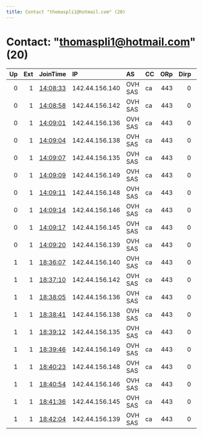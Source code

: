 ```yaml
---
title: Contact "thomaspli1@hotmail.com" (20)
---
```


# Contact: "thomaspli1@hotmail.com" (20)

|   Up |   Ext | JoinTime                                                                                            | IP             | AS      | CC   |   ORp |   Dirp | OS    | Version   | Nickname   |   eFamMembers |
|-----:|------:|:----------------------------------------------------------------------------------------------------|:---------------|:--------|:-----|------:|-------:|:------|:----------|:-----------|--------------:|
|    0 |     1 | [14:08:33](https://metrics.torproject.org/rs.html#details/25F002B876A5AE2A9391604DA06710CC645E930D) | 142.44.156.140 | OVH SAS | ca   |   443 |      0 | Linux | 0.4.2.6   | smell      |             1 |
|    0 |     1 | [14:08:58](https://metrics.torproject.org/rs.html#details/CE5BE13AA270BC2978D0814C31BE0429889B44FD) | 142.44.156.142 | OVH SAS | ca   |   443 |      0 | Linux | 0.4.2.6   | smell      |             1 |
|    0 |     1 | [14:09:01](https://metrics.torproject.org/rs.html#details/F18486AB7A9700BC7C7CCA55E0AEA8D9676F1AC2) | 142.44.156.136 | OVH SAS | ca   |   443 |      0 | Linux | 0.4.2.6   | smell      |             1 |
|    0 |     1 | [14:09:04](https://metrics.torproject.org/rs.html#details/8A61F248F932B1DC87ACCB2A0B0AC7109F2D153D) | 142.44.156.138 | OVH SAS | ca   |   443 |      0 | Linux | 0.4.2.6   | smell      |             1 |
|    0 |     1 | [14:09:07](https://metrics.torproject.org/rs.html#details/4C4FFD57A164EAF086CA5839C73BE526C77D8CFD) | 142.44.156.135 | OVH SAS | ca   |   443 |      0 | Linux | 0.4.2.6   | smell      |             1 |
|    0 |     1 | [14:09:09](https://metrics.torproject.org/rs.html#details/6EE56D2965713D99E1304AEF851EC9222B588829) | 142.44.156.149 | OVH SAS | ca   |   443 |      0 | Linux | 0.4.2.6   | smell      |             1 |
|    0 |     1 | [14:09:11](https://metrics.torproject.org/rs.html#details/8BB2244FC3F2071D67F851F0B4C7452218C09A75) | 142.44.156.148 | OVH SAS | ca   |   443 |      0 | Linux | 0.4.2.6   | smell      |             1 |
|    0 |     1 | [14:09:14](https://metrics.torproject.org/rs.html#details/5464F98D7C4777AD062577F06D0B6D318C44D40A) | 142.44.156.146 | OVH SAS | ca   |   443 |      0 | Linux | 0.4.2.6   | smell      |             1 |
|    0 |     1 | [14:09:17](https://metrics.torproject.org/rs.html#details/5F5F84CF090673A7E94C0C583A4CDE4E01AEAFBA) | 142.44.156.145 | OVH SAS | ca   |   443 |      0 | Linux | 0.4.2.6   | smell      |             1 |
|    0 |     1 | [14:09:20](https://metrics.torproject.org/rs.html#details/CDC08B9089F18B53C1C608E65C121A623225C9DE) | 142.44.156.139 | OVH SAS | ca   |   443 |      0 | Linux | 0.4.2.6   | smell      |             1 |
|    1 |     1 | [18:36:07](https://metrics.torproject.org/rs.html#details/9C339F4F3101B744C8C040C9F51D63B520D38712) | 142.44.156.140 | OVH SAS | ca   |   443 |      0 | Linux | 0.4.2.6   | smell      |            84 |
|    1 |     1 | [18:37:10](https://metrics.torproject.org/rs.html#details/60540C1CB25C358A177982193A0B045076067357) | 142.44.156.142 | OVH SAS | ca   |   443 |      0 | Linux | 0.4.2.6   | smell      |            84 |
|    1 |     1 | [18:38:05](https://metrics.torproject.org/rs.html#details/6B82DF149E1DC211C76BB1AB7938518485B7059C) | 142.44.156.136 | OVH SAS | ca   |   443 |      0 | Linux | 0.4.2.6   | smell      |            84 |
|    1 |     1 | [18:38:41](https://metrics.torproject.org/rs.html#details/FA751C85975389E5CB255B4ECCDD64D863A4870F) | 142.44.156.138 | OVH SAS | ca   |   443 |      0 | Linux | 0.4.2.6   | smell      |            84 |
|    1 |     1 | [18:39:12](https://metrics.torproject.org/rs.html#details/4FD0CFBF75BFA14598864977E37BD194BBB02816) | 142.44.156.135 | OVH SAS | ca   |   443 |      0 | Linux | 0.4.2.6   | smell      |            84 |
|    1 |     1 | [18:39:46](https://metrics.torproject.org/rs.html#details/66709F1ED40A2D749C7D35FD6779531AAE167FC0) | 142.44.156.149 | OVH SAS | ca   |   443 |      0 | Linux | 0.4.2.6   | smell      |            84 |
|    1 |     1 | [18:40:23](https://metrics.torproject.org/rs.html#details/19D45181506CFCC319B5829F7F8CE83243640FDF) | 142.44.156.148 | OVH SAS | ca   |   443 |      0 | Linux | 0.4.2.6   | smell      |            84 |
|    1 |     1 | [18:40:54](https://metrics.torproject.org/rs.html#details/4742E4719900584E5F6C8A4A33C1B47D676EF93B) | 142.44.156.146 | OVH SAS | ca   |   443 |      0 | Linux | 0.4.2.6   | smell      |            84 |
|    1 |     1 | [18:41:36](https://metrics.torproject.org/rs.html#details/8967F55182F17BE4367B147A2FFC1165C5B24C9F) | 142.44.156.145 | OVH SAS | ca   |   443 |      0 | Linux | 0.4.2.6   | smell      |            84 |
|    1 |     1 | [18:42:04](https://metrics.torproject.org/rs.html#details/6905B268E2E2ED41D0CBC59BC0C9F3BF48F8FAD0) | 142.44.156.139 | OVH SAS | ca   |   443 |      0 | Linux | 0.4.2.6   | smell      |            84 |
